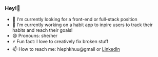 ### Hey!👋


<!-- **hiepkhuu/hiepkhuu** is a ✨ _special_ ✨ repository because its `README.md` (this file) appears on your GitHub profile. -->


- 👀 I'm currently looking for a front-end or full-stack position
- 🔭 I'm currently working on a habit app to inpire users to track their habits and reach their goals!
- 😄 Pronouns: she/her
- ⚡ Fun fact: I love to creatively fix broken stuff
- 📫 How to reach me: hiephkhuu@gmail or [LinkedIn](https://www.linkedin.com/in/hiep-khuu-380111201/)


<!-- - 🌱 I’m currently learning ... -->
<!-- - 👯 I’m looking to collaborate on ...
- 🤔 I’m looking for help with ...
- 💬 Ask me about ... -->
